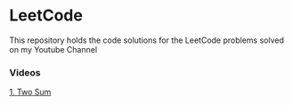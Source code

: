 # LeetCode

This repository holds the code solutions for the LeetCode problems solved on my Youtube Channel

### Videos

[1. Two Sum](https://www.youtube.com/watch?v=cOIi2iheX6o)
